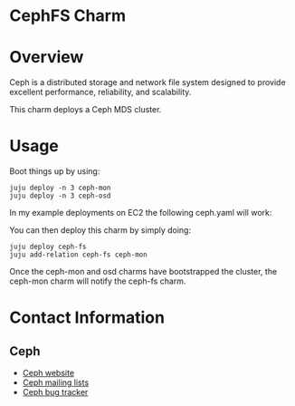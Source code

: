 # CephFS Charm

# Overview

Ceph is a distributed storage and network file system designed to provide
excellent performance, reliability, and scalability.

This charm deploys a Ceph MDS cluster.

Usage
=====

Boot things up by using:

    juju deploy -n 3 ceph-mon
    juju deploy -n 3 ceph-osd

In my example deployments on EC2 the following ceph.yaml will work:

You can then deploy this charm by simply doing:

    juju deploy ceph-fs
    juju add-relation ceph-fs ceph-mon

Once the ceph-mon and osd charms have bootstrapped the cluster, the ceph-mon
charm will notify the ceph-fs charm.

Contact Information
===================

## Ceph

- [Ceph website](http://ceph.com)
- [Ceph mailing lists](http://ceph.com/resources/mailing-list-irc/)
- [Ceph bug tracker](http://tracker.ceph.com/projects/ceph)
